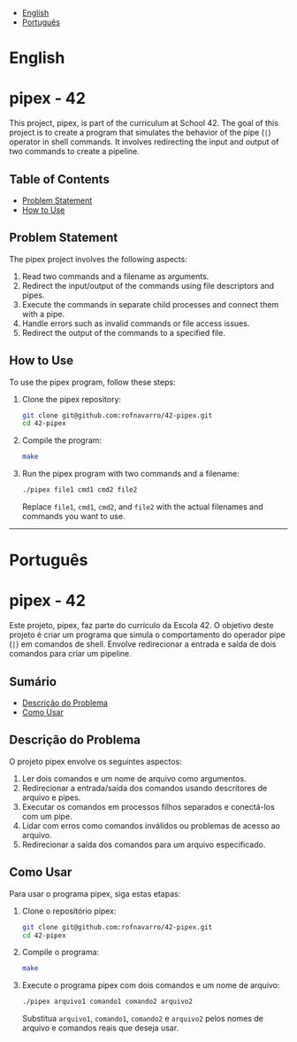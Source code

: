 - [English](#english)
- [Português](#português)

# English

# pipex - 42

This project, pipex, is part of the curriculum at School 42. The goal of this project is to create a program that simulates the behavior of the pipe (`|`) operator in shell commands. It involves redirecting the input and output of two commands to create a pipeline.

## Table of Contents

- [Problem Statement](#problem-statement)
- [How to Use](#how-to-use)

## Problem Statement

The pipex project involves the following aspects:

1. Read two commands and a filename as arguments.
2. Redirect the input/output of the commands using file descriptors and pipes.
3. Execute the commands in separate child processes and connect them with a pipe.
4. Handle errors such as invalid commands or file access issues.
5. Redirect the output of the commands to a specified file.

## How to Use

To use the pipex program, follow these steps:

1. Clone the pipex repository:
   ```sh
   git clone git@github.com:rofnavarro/42-pipex.git
   cd 42-pipex
   ```

2. Compile the program:
   ```sh
   make
   ```

3. Run the pipex program with two commands and a filename:
   ```sh
   ./pipex file1 cmd1 cmd2 file2
   ```

   Replace `file1`, `cmd1`, `cmd2`, and `file2` with the actual filenames and commands you want to use.

***

# Português

# pipex - 42

Este projeto, pipex, faz parte do currículo da Escola 42. O objetivo deste projeto é criar um programa que simula o comportamento do operador pipe (`|`) em comandos de shell. Envolve redirecionar a entrada e saída de dois comandos para criar um pipeline.

## Sumário

- [Descrição do Problema](#descrição-do-problema)
- [Como Usar](#como-usar)

## Descrição do Problema

O projeto pipex envolve os seguintes aspectos:

1. Ler dois comandos e um nome de arquivo como argumentos.
2. Redirecionar a entrada/saída dos comandos usando descritores de arquivo e pipes.
3. Executar os comandos em processos filhos separados e conectá-los com um pipe.
4. Lidar com erros como comandos inválidos ou problemas de acesso ao arquivo.
5. Redirecionar a saída dos comandos para um arquivo especificado.

## Como Usar

Para usar o programa pipex, siga estas etapas:

1. Clone o repositório pipex:
   ```sh
   git clone git@github.com:rofnavarro/42-pipex.git
   cd 42-pipex
   ```

2. Compile o programa:
   ```sh
   make
   ```

3. Execute o programa pipex com dois comandos e um nome de arquivo:
   ```sh
   ./pipex arquivo1 comando1 comando2 arquivo2
   ```

   Substitua `arquivo1`, `comando1`, `comando2` e `arquivo2` pelos nomes de arquivo e comandos reais que deseja usar.
